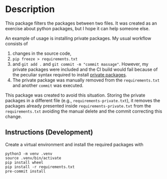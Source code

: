 # Description
This package filters the packages between two files. It was created as an exercise
about python packages, but I hope it can help someone else.

An example of usage is installing private packages. My usual workflow consists of
1. changes in the source code,
1. `pip freeze > requirements.txt`
1. and `git add .` and `git commit -m "commit massage"`.
    However, my private packages were included and the CI build would fail because of
    the peculiar syntax required to install
    [private packages](https://docs.readthedocs.io/en/stable/guides/private-python-packages.html).
1. The private package was manually removed from the `requirements.txt` and another `commit` was executed.

This package was created to avoid this situation. Storing the private packages
in a different file (e.g., `requirements-private.txt`), it removes the
packages already presented inside `requirements-private.txt` from the `requirements.txt`
avoiding the manual delete and the commit correcting this change.


## Instructions (Development)
Create a virtual environment and install the required packages with
```
python3 -m venv .venv
source .venv/bin/activate
pip install wheel
pip install -r requirements.txt
pre-commit install
```
